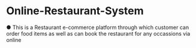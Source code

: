# Online-Restaurant-System
●	This is a Restaurant e-commerce platform through which customer can order food items as well as can book the restaurant for any occassions via online
